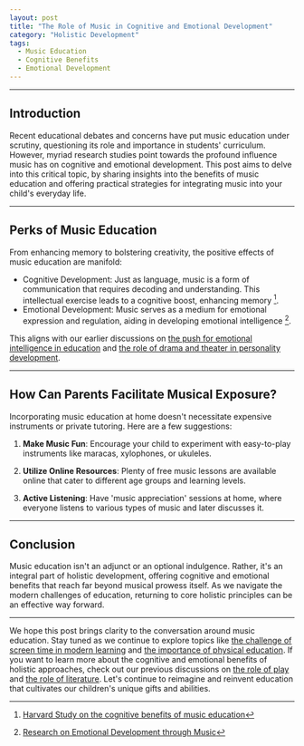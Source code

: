 ```yaml
---
layout: post
title: "The Role of Music in Cognitive and Emotional Development"
category: "Holistic Development"
tags: 
  - Music Education
  - Cognitive Benefits
  - Emotional Development
---
```

  
---

## Introduction 

Recent educational debates and concerns have put music education under scrutiny, questioning its role and importance in students' curriculum. However, myriad research studies point towards the profound influence music has on cognitive and emotional development. This post aims to delve into this critical topic, by sharing insights into the benefits of music education and offering practical strategies for integrating music into your child's everyday life.

---

## Perks of Music Education

From enhancing memory to bolstering creativity, the positive effects of music education are manifold:

- Cognitive Development: Just as language, music is a form of communication that requires decoding and understanding. This intellectual exercise leads to a cognitive boost, enhancing memory [^1^].
- Emotional Development: Music serves as a medium for emotional expression and regulation, aiding in developing emotional intelligence [^2^].

This aligns with our earlier discussions on [the push for emotional intelligence in education](/holistic-development/the-push-for-emotional-intelligence-in-education.md) and [the role of drama and theater in personality development](/holistic-development/the-role-of-drama-and-theater-in-personality-development.md).

--- 

## How Can Parents Facilitate Musical Exposure?

Incorporating music education at home doesn't necessitate expensive instruments or private tutoring. Here are a few suggestions:

1. **Make Music Fun**: Encourage your child to experiment with easy-to-play instruments like maracas, xylophones, or ukuleles.

2. **Utilize Online Resources**: Plenty of free music lessons are available online that cater to different age groups and learning levels.

3. **Active Listening**: Have 'music appreciation' sessions at home, where everyone listens to various types of music and later discusses it. 

---

## Conclusion 

Music education isn't an adjunct or an optional indulgence. Rather, it's an integral part of holistic development, offering cognitive and emotional benefits that reach far beyond musical prowess itself. As we navigate the modern challenges of education, returning to core holistic principles can be an effective way forward. 

[^1^]: [Harvard Study on the cognitive benefits of music education](https://www.thecrimson.com/article/2018/2/20/music-education-benefits-study)
[^2^]: [Research on Emotional Development through Music](https://pubmed.ncbi.nlm.nih.gov/26228545/)

---

We hope this post brings clarity to the conversation around music education. Stay tuned as we continue to explore topics like [the challenge of screen time in modern learning](/digital-transformation/the-challenge-of-screen-time-in-modern-learning.md) and [the importance of physical education](/holistic-development/the-importance-of-physical-education-in-schools.md). If you want to learn more about the cognitive and emotional benefits of holistic approaches, check out our previous discussions on [the role of play](/holistic-development/the-role-of-play-why-unstructured-time-matters.md) and [the role of literature](/holistic-development/the-role-of-literature-in-developing-empathy-and-worldview.md). Let's continue to reimagine and reinvent education that cultivates our children's unique gifts and abilities.